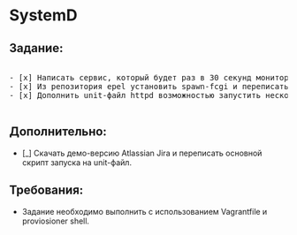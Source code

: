 # SystemD


## Задание:
<pre>

- [x] Написать сервис, который будет раз в 30 секунд мониторить лог на наличие ключевого слова. Файл лога и ключевое слово должны задаваться в /etc/sysconfig [Описание](./task1/README.md);
- [x] Из репозитория epel установить spawn-fcgi и переписать его init-скрипт на [unit-файл](task2/spawn-fcgi.service). Имя сервиса должно остаться без изменений [Описание](./task2/README.md);
- [x] Дополнить unit-файл httpd возможностью запустить несколько инстансов с разными конфигурационными файлами. [См. provision.sh](provision.sh)

</pre>

## Дополнительно:

- [_] Скачать демо-версию Atlassian Jira и переписать основной скрипт запуска на unit-файл.

## Требования:

* Задание необходимо выполнить с использованием Vagrantfile и proviosioner shell.

